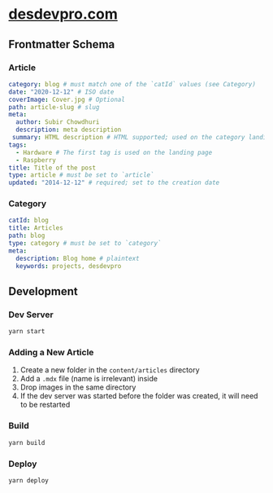 # [desdevpro.com](https://wwww.desdevpro.com/)

## Frontmatter Schema

### Article
```yml
category: blog # must match one of the `catId` values (see Category)
date: "2020-12-12" # ISO date
coverImage: Cover.jpg # Optional
path: article-slug # slug
meta:
  author: Subir Chowdhuri
  description: meta description
 summary: HTML description # HTML supported; used on the category landing page
tags:
  - Hardware # The first tag is used on the landing page
  - Raspberry
title: Title of the post
type: article # must be set to `article`
updated: "2014-12-12" # required; set to the creation date
```

### Category

```yml
catId: blog
title: Articles
path: blog
type: category # must be set to `category`
meta:
  description: Blog home # plaintext
  keywords: projects, desdevpro
```

## Development

### Dev Server
```sh
yarn start
```

### Adding a New Article
1. Create a new folder in the `content/articles` directory
1. Add a `.mdx` file (name is irrelevant) inside
1. Drop images in the same directory
1. If the dev server was started before the folder was created, it will need to be restarted

### Build

```sh
yarn build
```

### Deploy

```sh
yarn deploy
```
